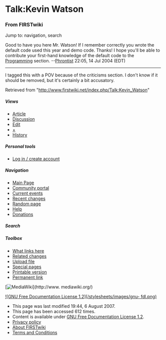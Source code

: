 # Talk:Kevin Watson

### From FIRSTwiki

Jump to: navigation, search

Good to have you here Mr. Watson! If I remember correctly you wrote the
default code used this year and demo code. Thanks! I hope you'll be able to
contribute your first-hand knowledge of the default code to the
[Programming](/index.php/Programming "Programming" ) section.
--[Phrontist](/index.php/User:Phrontist "User:Phrontist" ) 22:05, 14 Jul 2004
(EDT)

* * *

I tagged this with a POV because of the criticisms section. I don't know if it
should be removed, but it's certainly a bit accusatory.

Retrieved from "<http://www.firstwiki.net/index.php/Talk:Kevin_Watson>"

##### Views

  * [Article](/index.php/Kevin_Watson)
  * [Discussion](/index.php/Talk:Kevin_Watson)
  * [Edit](/index.php?title=Talk:Kevin_Watson&action=edit)
  * [+](/index.php?title=Talk:Kevin_Watson&action=edit&section=new)
  * [History](/index.php?title=Talk:Kevin_Watson&action=history)

##### Personal tools

  * [Log in / create account](/index.php?title=Special:Userlogin&returnto=Talk:Kevin_Watson)

[](/index.php/Main_Page "Main Page" )

##### Navigation

  * [Main Page](/index.php/Main_Page)
  * [Community portal](/index.php/FIRSTwiki:Community_portal)
  * [Current events](/index.php/Current_events)
  * [Recent changes](/index.php/Special:Recentchanges)
  * [Random page](/index.php/Special:Random)
  * [Help](/index.php/Help:Contents)
  * [Donations](/index.php/FIRSTwiki:Site_support)

##### Search



##### Toolbox

  * [What links here](/index.php/Special:Whatlinkshere/Talk:Kevin_Watson)
  * [Related changes](/index.php/Special:Recentchangeslinked/Talk:Kevin_Watson)
  * [Upload file](/index.php/Special:Upload)
  * [Special pages](/index.php/Special:Specialpages)
  * [Printable version](/index.php?title=Talk:Kevin_Watson&printable=yes)
  * [Permanent link](/index.php?title=Talk:Kevin_Watson&oldid=62659)

[![MediaWiki](/skins/common/images/poweredby_mediawiki_88x31.png)](http://www.
mediawiki.org/)

[![GNU Free Documentation License 1.2](/stylesheets/images/gnu-
fdl.png)](http://www.gnu.org/copyleft/fdl.html)

  * This page was last modified 19:44, 6 August 2007.
  * This page has been accessed 612 times.
  * Content is available under [GNU Free Documentation License 1.2](http://www.gnu.org/copyleft/fdl.html "http://www.gnu.org/copyleft/fdl.html" ).
  * [Privacy policy](/index.php/FIRSTwiki:Privacy_policy "FIRSTwiki:Privacy policy" )
  * [About FIRSTwiki](/index.php/FIRSTwiki:About "FIRSTwiki:About" )
  * [Terms and Conditions](/index.php/FIRSTwiki:Terms_and_conditions "FIRSTwiki:Terms and conditions" )

